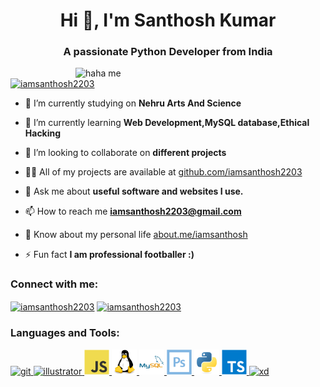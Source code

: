 <h1 align="center">Hi 👋, I'm Santhosh Kumar</h1>
<h3 align="center">A passionate Python Developer from India</h3>
<img align="right" alt="haha me" width="400" src="https://media0.giphy.com/media/qgQUggAC3Pfv687qPC/giphy.gif?cid=790b7611f529d6a4655da0dac5899bec27013e5ac980fe3c&rid=giphy.gif&ct=g">
<p align="left"> <a href="https://twitter.com/iamsanthosh2203" target="blank"><img src="https://img.shields.io/twitter/follow/iamsanthosh2203?logo=twitter&style=for-the-badge" alt="iamsanthosh2203" /></a> </p>

- 🔭 I’m currently studying on **Nehru Arts And Science**

- 🌱 I’m currently learning **Web Development,MySQL database,Ethical Hacking**

- 👯 I’m looking to collaborate on **different projects**

- 👨‍💻 All of my projects are available at [github.com/iamsanthosh2203](github.com/iamsanthosh2203)

- 💬 Ask me about **useful software and websites I use.**

- 📫 How to reach me **iamsanthosh2203@gmail.com**

- 📄 Know about my personal life [about.me/iamsanthosh](about.me/iamsanthosh)

- ⚡ Fun fact **I am professional footballer :)**

<h3 align="left">Connect with me:</h3>
<p align="left">
<a href="https://twitter.com/iamsanthosh2203" target="blank"><img align="center" src="https://raw.githubusercontent.com/rahuldkjain/github-profile-readme-generator/master/src/images/icons/Social/twitter.svg" alt="iamsanthosh2203" height="30" width="40" /></a>
<a href="https://instagram.com/iamsanthosh2203" target="blank"><img align="center" src="https://raw.githubusercontent.com/rahuldkjain/github-profile-readme-generator/master/src/images/icons/Social/instagram.svg" alt="iamsanthosh2203" height="30" width="40" /></a>
</p>

<h3 align="left">Languages and Tools:</h3>
<p align="left"> <a href="https://git-scm.com/" target="_blank" rel="noreferrer"> <img src="https://www.vectorlogo.zone/logos/git-scm/git-scm-icon.svg" alt="git" width="40" height="40"/> </a> <a href="https://www.adobe.com/in/products/illustrator.html" target="_blank" rel="noreferrer"> <img src="https://www.vectorlogo.zone/logos/adobe_illustrator/adobe_illustrator-icon.svg" alt="illustrator" width="40" height="40"/> </a> <a href="https://developer.mozilla.org/en-US/docs/Web/JavaScript" target="_blank" rel="noreferrer"> <img src="https://raw.githubusercontent.com/devicons/devicon/master/icons/javascript/javascript-original.svg" alt="javascript" width="40" height="40"/> </a> <a href="https://www.linux.org/" target="_blank" rel="noreferrer"> <img src="https://raw.githubusercontent.com/devicons/devicon/master/icons/linux/linux-original.svg" alt="linux" width="40" height="40"/> </a> <a href="https://www.mysql.com/" target="_blank" rel="noreferrer"> <img src="https://raw.githubusercontent.com/devicons/devicon/master/icons/mysql/mysql-original-wordmark.svg" alt="mysql" width="40" height="40"/> </a> <a href="https://www.photoshop.com/en" target="_blank" rel="noreferrer"> <img src="https://raw.githubusercontent.com/devicons/devicon/master/icons/photoshop/photoshop-line.svg" alt="photoshop" width="40" height="40"/> </a> <a href="https://www.python.org" target="_blank" rel="noreferrer"> <img src="https://raw.githubusercontent.com/devicons/devicon/master/icons/python/python-original.svg" alt="python" width="40" height="40"/> </a> <a href="https://www.typescriptlang.org/" target="_blank" rel="noreferrer"> <img src="https://raw.githubusercontent.com/devicons/devicon/master/icons/typescript/typescript-original.svg" alt="typescript" width="40" height="40"/> </a> <a href="https://www.adobe.com/products/xd.html" target="_blank" rel="noreferrer"> <img src="https://cdn.worldvectorlogo.com/logos/adobe-xd.svg" alt="xd" width="40" height="40"/> </a> </p>

